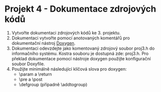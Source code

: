 # Projekt 4 - Dokumentace zdrojových kódů

1. Vytvořte dokumentaci zdrojových kódů ke 3. projektu.
1. Dokumentaci vytvořte pomocí anotovaných komentářů pro dokumentační nástroj [Doxygen](http://www.stack.nl/~dimitri/doxygen/ "Doxygen").
1. Dokumentaci odevzdejte jako komentovaný zdrojový soubor proj3.h do informačního systému. Kostra souboru je dostupná zde: proj3.h. Pro překlad dokumentace pomocí nástroje doxygen použijte konfigurační soubor Doxyfile.
1. Použijte minimálně následující klíčová slova pro doxygen:
    - \param a \return
    - \pre a \post
    - \defgroup (případně \addtogroup)
